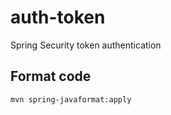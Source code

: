 # auth-token
Spring Security token authentication

## Format code

```shell script
mvn spring-javaformat:apply
```